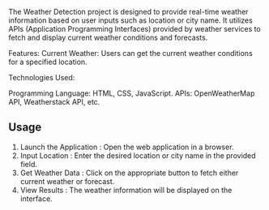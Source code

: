 The Weather Detection project is designed to provide real-time weather information based on user inputs such as location or city name. It utilizes APIs (Application Programming Interfaces) provided by weather services to fetch and display current weather conditions and forecasts.

Features:
Current Weather: Users can get the current weather conditions for a specified location.

Technologies Used:

Programming Language: HTML, CSS, JavaScript.
APIs: OpenWeatherMap API, Weatherstack API, etc.

## Usage
1. Launch the Application : Open the web application in a browser.
2. Input Location : Enter the desired location or city name in the provided field.
3. Get Weather Data : Click on the appropriate button to fetch either current weather or forecast.
4. View Results : The weather information will be displayed on the interface.
